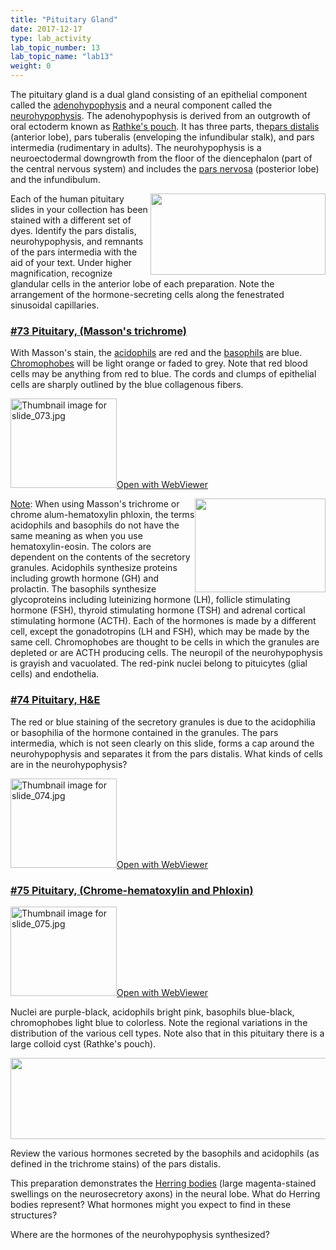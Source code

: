 ```yaml
---
title: "Pituitary Gland"
date: 2017-12-17
type: lab_activity
lab_topic_number: 13
lab_topic_name: "lab13"
weight: 0
---
```

<div class="entrybody">
						<p>The pituitary gland is a dual gland consisting of an epithelial component  called the <u>adenohypophysis</u> and a neural component called the <u>neurohypophysis</u>. The  adenohypophysis is derived from an outgrowth of oral ectoderm known as <u>Rathke's pouch</u>.  It has three parts, the<u>pars distalis</u> (anterior lobe), pars tuberalis (enveloping the infundibular stalk), and pars intermedia (rudimentary in adults). The neurohypophysis is a neuroectodermal downgrowth from the floor of the diencephalon (part of the central nervous system)  and includes the <u>pars nervosa</u> (posterior lobe) and the infundibulum.</p>

<p><img src="/assets/images/Pituitary%20gland.jpg" style="width:280px; height:130px; float:right;">Each of the human pituitary slides in your collection has been stained with a different set of dyes. Identify the pars distalis, neurohypophysis, and remnants of the pars intermedia with the aid of your text.  Under higher magnification, recognize glandular cells in the anterior lobe of each preparation.  Note the arrangement of the hormone-secreting cells along the fenestrated sinusoidal capillaries.</p>

<h3><u><b>#73 Pituitary, (Masson's trichrome)</b></u></h3>

<p>With Masson's stain, the <u>acidophils</u> are red and the <u>basophils</u> are blue.  <u>Chromophobes</u> will be light orange or faded to grey.  Note that red blood cells may be anything from red to blue.  The cords and clumps of epithelial cells are sharply outlined by the blue collagenous fibers.  </p>

<div class="thumbnail"> <a href="http://virtualslides.cumc.columbia.edu/73.svs/view.apml?" target="_blank"><img alt="Thumbnail image for slide_073.jpg" src="/assets/images/slide_073-thumb-170x143-1566.jpg" width="170" height="143" class="mt-image-left"></a><a href="http://virtualslides.cumc.columbia.edu/73.svs/view.apml?" target="_blank">Open with WebViewer</a></div>

<p><img src="/assets/images/73%20Pituitary.jpg" style="width:209px; height:150px; float:right;"><u>Note</u>: When using Masson's trichrome or chrome alum-hematoxylin phloxin, the terms acidophils and basophils do not have the same meaning as when you use hematoxylin-eosin.  The colors are dependent on the contents of the secretory granules.  Acidophils synthesize proteins including growth hormone (GH) and prolactin.  The basophils synthesize glycoproteins including luteinizing hormone (LH), follicle stimulating hormone (FSH), thyroid stimulating hormone (TSH) and adrenal cortical stimulating hormone (ACTH).  Each of the hormones is made by a different cell, except the gonadotropins (LH and <span class="caps">FSH</span>), which may be made by the same cell.   Chromophobes are thought to be cells in which the granules are depleted or are <span class="caps">ACTH </span>producing cells. The neuropil of the neurohypophysis is grayish and vacuolated.  The red-pink nuclei belong to pituicytes (glial cells) and endothelia.</p>

<h3><u><b>#74 Pituitary, <span class="caps">H&amp;E</span></b></u></h3>

<p>The red or blue staining of the secretory granules is due to the acidophilia or basophilia of the hormone contained in the granules.  The pars intermedia, which is not seen clearly on this slide, forms a cap around the neurohypophysis and separates it from the pars distalis.  What kinds of cells are in the neurohypophysis?</p>

<div class="thumbnail"> <a href="http://virtualslides.cumc.columbia.edu/74.svs/view.apml?" target="_blank"><img alt="Thumbnail image for slide_074.jpg" src="/assets/images/slide_074-thumb-170x143-1569.jpg" width="170" height="143" class="mt-image-left"></a><a href="http://virtualslides.cumc.columbia.edu/74.svs/view.apml?" target="_blank">Open with WebViewer</a></div>

<h3><u><b>#75 Pituitary, (Chrome-hematoxylin and Phloxin)</b></u></h3>

<div class="thumbnail"> <a href="http://virtualslides.cumc.columbia.edu/75.svs/view.apml?" target="_blank"><img alt="Thumbnail image for slide_075.jpg" src="/assets/images/slide_075-thumb-170x143-1572.jpg" width="170" height="143" class="mt-image-left"></a><a href="http://virtualslides.cumc.columbia.edu/75.svs/view.apml?" target="_blank">Open with WebViewer</a></div>

Nuclei are purple-black, acidophils bright pink, basophils blue-black, chromophobes light blue to colorless. Note the regional variations in the distribution of the various cell types. Note also that in this pituitary there is a large colloid cyst (Rathke's pouch).<br>
<div style="text-align: center;"><img src="/assets/images/75%20pituitary.jpg" style="width:557px; height:130px;"></div>

<p>Review the various hormones secreted by the basophils and acidophils (as defined in the trichrome stains) of the pars distalis.</p>

<p>This preparation demonstrates the <u>Herring bodies</u> (large magenta-stained swellings on the neurosecretory axons) in the neural lobe.  What do Herring bodies represent? What hormones might you expect to find in these structures?</p>

<p>Where are the hormones of the neurohypophysis synthesized?</p>
						
						
</div>
